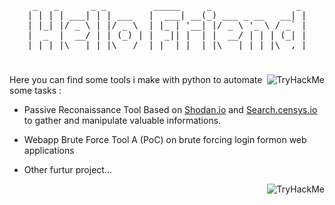 <pre align="center">
 _   _      _ _         _____     _                _ 
| | | | ___| | | ___   |  ___| __(_) ___ _ __   __| |
| |_| |/ _ \ | |/ _ \  | |_ | '__| |/ _ \ '_ \ / _` |
|  _  |  __/ | | (_) | |  _|| |  | |  __/ | | | (_| |
|_| |_|\___|_|_|\___/  |_|  |_|  |_|\___|_| |_|\__,_|
</pre>

<h1></h1>
<img align="right" src="https://readme-typing-svg.demolab.com/?font=Fira+Code&weight=500&duration=1800&pause=80&color=2600F7&background=110CFF00&vCenter=true&multiline=true&height=135&lines=Hello+Friend;root%E3%89%BFkali)-%5B~%5D+;%23++cat+flag.txt+!!!
" alt="TryHackMe">
<p> Here you can find some tools i make with python to automate some tasks :
<ul>
 <li> Passive Reconaissance Tool Based on <a href="Shodan.io">Shodan.io</a> and <a href="search.censys.io">Search.censys.io</a> to gather and manipulate valuable informations.</p></li>
 <li> Webapp Brute Force Tool A (PoC) on brute forcing login formon web applications</p></li>
 <li>Other furtur project...</li>
</ul>
</p>

<img align="right" src="https://tryhackme-badges.s3.amazonaws.com/Marbati.png" alt="TryHackMe">



